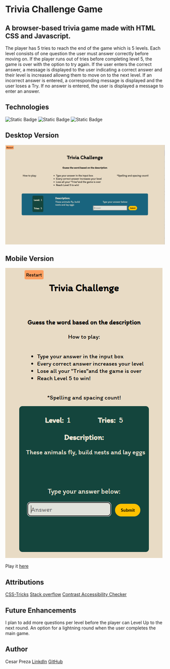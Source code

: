 # Trivia Challenge Game
## A browser-based trivia game made with HTML CSS and Javascript. 

The player has 5 tries to reach the end of the game which is 5 levels. 
Each level consists of one question the user must answer correctly before moving on. 
If the player runs out of tries before completing level 5, the game is over with the option to try again.
If the user enters the correct answer, a message is displayed to the user indicating a correct answer and their level is increased allowng them to move on to the next level. 
If an incorrect answer is entered, a corresponding message is displayed and the user loses a Try. 
If no answer is entered, the user is displayed a message to enter an answer.

## Technologies
![Static Badge](https://img.shields.io/badge/HTML5-orange?style=flat&logo=html5&logoColor=%23E34F26&labelColor=black)
![Static Badge](https://img.shields.io/badge/CSS-blue?style=flat&logo=css3&logoColor=%231572B6&labelColor=black)
![Static Badge](https://img.shields.io/badge/JavaScript-%23F7DF1E?style=flat&logo=javascript&logoColor=%23F7DF1E&labelColor=black)


## Desktop Version 

![Image of a trivia game](images/desktop_trivia.PNG)

## Mobile Version 

![image of a moble friendy trivia game](images/mobile_trivia.PNG)

Play it [here](https://cpreza24.github.io/word-challenge/)

## Attributions

[CSS-Tricks](https://css-tricks.com/snippets/css/a-guide-to-flexbox/) [Stack overflow](https://stackoverflow.com/) [Contrast Accessibility Checker](https://webaim.org/resources/contrastchecker/) 

## Future Enhancements
I plan to add more questions per level before the player can Level Up to the next round. 
An option for a lightning round when the user completes the main game. 

## Author
Cesar Preza [LinkdIn](https://www.linkedin.com/in/cesar-preza-72675278/) [GitHub](https://github.com/Cpreza24)

